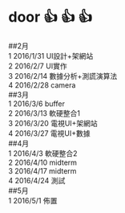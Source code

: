 # door :+1: :+1: :+1:
##2月		
1	  2016/1/31	UI設計+架網站<br>
2	  2016/2/7	UI實作<br>
3	  2016/2/14	數據分析+測謊演算法<br>
4	  2016/2/28	camera<br>
##3月		
1	  2016/3/6	buffer<br>
2	  2016/3/13	軟硬整合1<br>
3	  2016/3/20	電視UI+架網站<br>
4	  2016/3/27	電視UI+數據<br>
##4月		
1	  2016/4/3	軟硬整合2<br>
2	  2016/4/10	midterm<br>
3	  2016/4/17	midterm<br>
4	  2016/4/24	測試<br>
##5月		
1	  2016/5/1	佈置<br>
